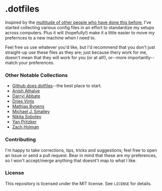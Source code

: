 # .dotfiles

Inspired by the [multitude of other people who have done this before](https://github.com/topics/dotfiles), I've started collecting various config files in an effort to standardize my setups across computers. Plus it will (hopefully!) make it a little easier to move my prefernces to a new machine when I need to.

Feel free us use whatever you'd like, but I'd recommend that you don't just straight-up use these files as they are; just because thery work for me, doesn't mean that they will work for you (or at all!), or--more importantly--match your preferences.

### Other Notable Collections

* [Github does dotfiles](https://dotfiles.github.io/)--the best place to start.
* [Anish Athalye](https://github.com/anishathalye/dotfiles)
* [Darryl Abbate](https://github.com/rootbeersoup/dotfiles)
* [Dries Vints](https://github.com/driesvints/dotfiles)
* [Mathias Bynens](https://github.com/mathiasbynens/dotfiles)
* [Michael J. Smalley](https://github.com/michaeljsmalley/dotfiles)
* [Nikita Sobolev](https://github.com/sobolevn/dotfiles)
* [Yan Pritzker](https://github.com/skwp/dotfiles)
* [Zach Holman](https://github.com/holman/dotfiles)

### Contributing

I'm happy to take corrections, tips, tricks and suggestions; feel free to open an issue or send a pull request. Bear in mind that these are _my_ preferences, so I won't accept/merge anything that doesnt't map to what I like.

### License

This repository is licensed under the MIT license. See `LICENSE` for details.
